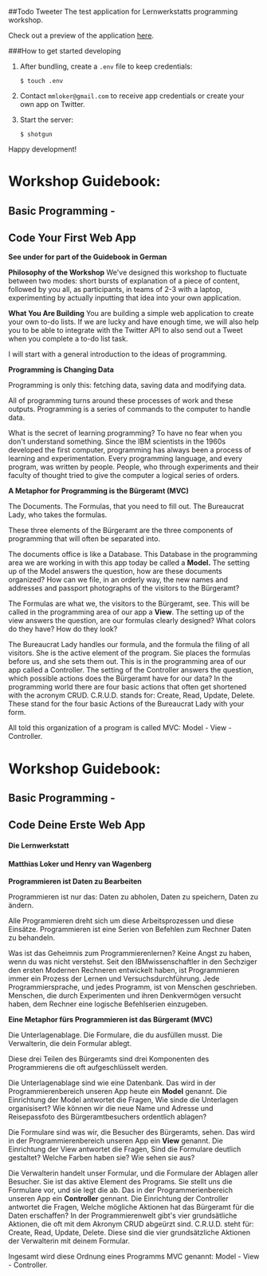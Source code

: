 ##Todo Tweeter
The test application for Lernwerkstatts programming workshop.

Check out a preview of the application [here](https://guarded-journey-2204.herokuapp.com/).

###How to get started developing

1. After bundling, create a `.env` file to keep credentials:

    `$ touch .env`

2. Contact `mmloker@gmail.com` to receive app credentials or create your own app on Twitter.
3. Start the server:

    `$ shotgun`

Happy development!

# Workshop Guidebook:
## Basic Programming -
## Code Your First Web App
**See under for part of the Guidebook in German**

**Philosophy of the Workshop**
We've designed this workshop to fluctuate between two modes: short bursts of explanation of a piece of content, followed by you all, as participants, in teams of 2-3 with a laptop, experimenting by actually inputting that idea into your own application.

**What You Are Building**
You are building a simple web application to create your own to-do lists. If we are lucky and have enough time, we will also help you to be able to integrate with the Twitter API to also send out a Tweet when you complete a to-do list task.

I will start with a general introduction to the ideas of programming. 

**Programming is Changing Data**

Programming is only this: fetching data, saving data and modifying data.

All of programming turns around these processes of work and these outputs. Programming is a series of commands to the computer to handle data.

What is the secret of learning programming? To have no fear when you don't understand something. Since the IBM scientists in the 1960s developed the first computer, programming has always been a process of learning and experimentation. Every programming language, and every program, was written by people. People, who through experiments and their faculty of thought tried to give the computer a logical series of orders.

**A Metaphor for Programming is the Bürgeramt (MVC)**

The Documents. The Formulas, that you need to fill out. The Bureaucrat Lady, who takes the formulas.

These three elements of the Bürgeramt are the three components of programming that will often be separated into.

The documents office is like a Database. This Database in the programming area we are working in with this app today be called a **Model.** The setting up of the Model answers the question, how are these documents organized? How can we file, in an orderly way, the new names and addresses and passport photographs of the visitors to the Bürgeramt?

The Formulas are what we, the visitors to the Bürgeramt, see. This will be called in the programming area of our app a **View**. The setting up of the view answers the question, are our formulas clearly designed? What colors do they have? How do they look?

The Bureaucrat Lady handles our formula, and the formula the filing of all visitors. She is the active element of the program. Sie places the formulas before us, and she sets them out. This is in the programming area of our app called a Controller. The setting of the Controller answers the question, which possible actions does the Bürgeramt have for our data? In the programming world there are four basic actions that often get shortened with the acronym CRUD. C.R.U.D. stands for: Create, Read, Update, Delete. These stand for the four basic Actions of the Bureaucrat Lady with your form.

All told this organization of a program is called MVC: Model - View - Controller.

# Workshop Guidebook:
## Basic Programming - 
## Code Deine Erste Web App

#### Die Lernwerkstatt
#### Matthias Loker und Henry van Wagenberg

**Programmieren ist Daten zu Bearbeiten**

Programmieren ist nur das: Daten zu abholen, Daten zu speichern, Daten zu ändern.

Alle Programmieren dreht sich um diese Arbeitsprozessen und diese Einsätze. Programmieren ist eine Serien von Befehlen zum Rechner Daten zu behandeln.

Was ist das Geheimnis zum Programmierenlernen? Keine Angst zu haben, wenn du was nicht verstehst. Seit den IBMwissenschaftler in den Sechziger den ersten Modernen Rechneren entwickelt haben, ist Programmieren immer ein Prozess der Lernen und Versuchsdurchführung. Jede Programmiersprache, und jedes Programm, ist von Menschen geschrieben. Menschen, die durch Experimenten und ihren Denkvermögen versucht haben, dem Rechner eine logische Befehlserien einzugeben.

**Eine Metaphor fürs Programmieren ist das Bürgeramt (MVC)**

Die Unterlagenablage. Die Formulare, die du ausfüllen musst.
Die Verwalterin, die dein Formular ablegt. 

Diese drei Teilen des Bürgeramts sind drei Komponenten des Programmierens die oft aufgeschlüsselt werden. 

Die Unterlagenablage sind wie eine Datenbank. Das wird in der Programmierenbereich unseren App heute ein **Model** genannt. Die Einrichtung der Model antwortet die Fragen, Wie sinde die Unterlagen organisisert? Wie können wir die neue Name und Adresse  und Reisepassfoto des Bürgeramtbesuchers ordentlich ablagen?

Die Formulare sind was wir, die Besucher des Bürgeramts, sehen. Das wird in der Programmierenbereich unseren App ein **View** genannt. Die Einrichtung der View antwortet die Fragen, Sind die Formulare deutlich gestaltet? Welche Farben haben sie? Wie sehen sie aus?

Die Verwalterin handelt unser Formular, und die Formulare der Ablagen aller Besucher. Sie ist das aktive Element des Programs. Sie stellt uns die Formulare vor, und sie legt die ab. Das in der Programmerienbereich unseren App ein **Controller** gennant. Die Einrichtung der Controller antwortet die Fragen, Welche mögliche Aktionen hat das Bürgeramt für die Daten erschaffen? In der Programmierenwelt gibt's vier grundsätliche Aktionen, die oft mit dem Akronym CRUD abgeürzt sind. C.R.U.D. steht für: Create, Read, Update, Delete. Diese sind die vier grundsätzliche Aktionen der Verwalterin mit deinem Formular. 

Ingesamt wird diese Ordnung eines Programms MVC genannt: Model - View - Controller.
